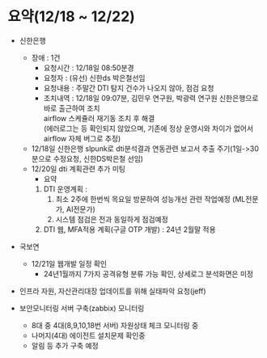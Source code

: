 # 요약(12/18 ~ 12/22)

* 신한은행
    * 장애 : 1건
        * 요청시간 : 12/18일 08:50분경
        * 요청자 : (유선) 신한ds 박은철선임
        * 요청내용 : 주말간 DTI 탐지 건수가 나오지 않아, 점검 요청
        * 조치내역 : 12/18일 09:07분, 김민우 연구원, 박광력 연구원 신한은행으로 바로 출근하여 조치   
                     airflow 스케쥴러 재기동 조치 후 해결   
                     (에러로그는 등 확인되지 않았으며, 기존에 정상 운영시와 차이가 없어서 airflow 자체 버그로 추정)   
    * 12/18일 신한은행 slpunk로 dti분석결과 연동관련 보고서 추출 주기(1일->30분으로 수정요청, 신한DS박은철 선임)
    * 12/20일 dti 계획관련 추가 미팅
        * 요약
        1. DTI 운영계획 : 
            1) 최소 2주에 한번씩 목요일 방문하여 성능개선 관련 작업예정 (ML전문가, AI전문가)
            2) 시스템 점검은 전과 동일하게 점검예정
        2. DTI 웹, MFA적용 계획(구글 OTP 개발) : 24년 2월말 적용

* 국보연
    * 12/21일 웹개발 일정 확인
        * 24년1월까지 7가지 공격유형 분류 가능 확인, 상세로그 분석화면은 미정

* 인프라 자원, 자산관리대장 업데이트를 위해 실태파악 요청(jeff)
* 보안모니터링 서버 구축(zabbix) 모니터링
    * 8대 중 4대(8,9,10,18번 서버) 자원상태 체크 모니터링 중
    * 나머지(4대) 에이전트 설치문제 확인중
    * 알림 등 추가 구축 예정
